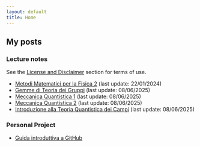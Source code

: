 ```yaml
---
layout: default
title: Home
---
```


## My posts

### Lecture notes

See the [License and Disclaimer](#license-and-disclaimer) section for terms of use.

* [Metodi Matematici per la Fisica 2](/assets/pdf/MMF2.pdf) (last update: 22/01/2024) <br>
* [Gemme di Teoria dei Gruppi](/assets/pdf/GG.pdf) (last update: 08/06/2025) <br>
* [Meccanica Quantistica 1](/assets/pdf/MQ1.pdf) (last update: 08/06/2025) <br>
* [Meccanica Quantistica 2](/assets/pdf/MQ2.pdf) (last update: 08/06/2025) <br>
* [Introduzione alla Teoria Quantistica dei Campi](/assets/pdf/IQFT.pdf) (last update: 08/06/2025) <br>

### Personal Project
* [Guida introduttiva a GitHub](https://github.com/gCembalo/Guida-GitHub.git) <br>
